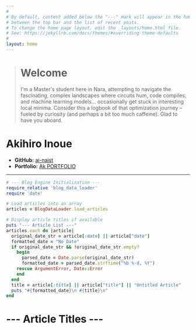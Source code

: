 ```yaml
---
#
# By default, content added below the "---" mark will appear in the home page
# between the top bar and the list of recent posts.
# To change the home page layout, edit the _layouts/home.html file.
# See: https://jekyllrb.com/docs/themes/#overriding-theme-defaults
#
layout: home
---
```


> # Welcome
> I'm a Master's student here in Nara, attempting to navigate the fascinating, complex landscapes where circuits hum, code compiles, and machine learning models... occasionally get stuck in interesting local minima. Consider this a logbook of that optimization journey – fueled by curiosity (and perhaps a bit too much caffeine). Glad to have you aboard.


# Akihiro Inoue

*   **GitHub:** [ai-naist](https://github.com/ai-naist)
*   **Portfolio:** [Ak PORTFOLIO](https://ak-portfolio.ddns.net/)

---

```ruby
# --- Blog Engine Initialization ---
require_relative 'blog_data_loader'
require 'date'

# Load articles into an array
articles = BlogDataLoader.load_articles

# Display article titles if available
puts "--- Article List ---"
articles.each do |article|
  original_date_str = article[:date] || article["date"]
  formatted_date = "No Date"
  if original_date_str && !original_date_str.empty?
    begin
      parsed_date = Date.parse(original_date_str)
      formatted_date = parsed_date.strftime("%b %-d, %Y")
    rescue ArgumentError, Date::Error
    end
  end
  title = article[:title] || article["title"] || "Untitled Article"
  puts "#{formatted_date}\n #{title}\n"
end

```

# --- Article Titles ---
